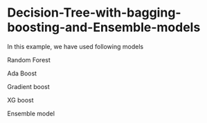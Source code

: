 # Decision-Tree-with-bagging-boosting-and-Ensemble-models

In this example, we have used following models

Random Forest

Ada Boost

Gradient boost

XG boost

Ensemble model
